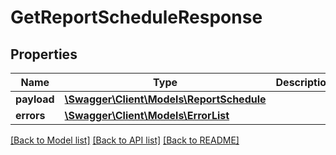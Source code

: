 # GetReportScheduleResponse

## Properties
Name | Type | Description | Notes
------------ | ------------- | ------------- | -------------
**payload** | [**\Swagger\Client\Models\ReportSchedule**](ReportSchedule.md) |  | [optional] 
**errors** | [**\Swagger\Client\Models\ErrorList**](ErrorList.md) |  | [optional] 

[[Back to Model list]](../../README.md#documentation-for-models) [[Back to API list]](../../README.md#documentation-for-api-endpoints) [[Back to README]](../../README.md)


